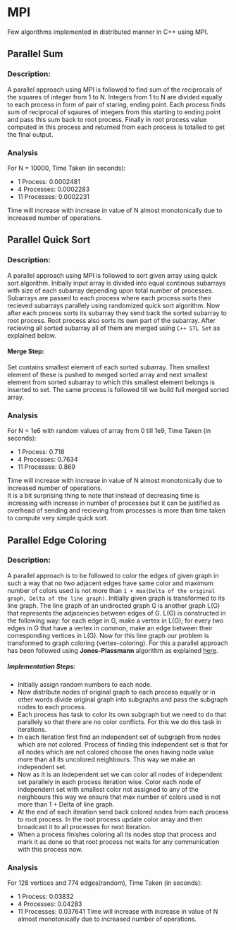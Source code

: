 # MPI

Few algorithms implemented in distributed manner in C++ using MPI.

## Parallel Sum

### Description:

A parallel approach using MPI is followed to find sum of the reciprocals of the squares of integer from 1 to N. Integers from 1 to N are divided equally to each process in form of pair of staring, ending point. Each process finds sum of reciprocal of sqaures of integers from this starting to ending point and pass this sum back to root process. Finally in root process value computed in this process and returned from each process is totalled to get the final output.

### Analysis

For N = 10000, Time Taken (in seconds):

- 1 Process: 0.0002481
- 4 Processes: 0.0002283
- 11 Processes: 0.0002231

Time will increase with increase in value of N almost monotonically due to increased number of operations.

## Parallel Quick Sort

### Description:

A parallel approach using MPI is followed to sort given array using quick sort algorithm. Initially input array is divided into equal continous subarrays with size of each
subarray depending upon total number of processes. Subarrays are passed to each process where each process sorts their recieved subarrays parallely using randomized quick sort
algorithm. Now after each process sorts its subarray they send back the sorted subarray to root process. Root process also sorts its own part of the subarray.
After recieving all sorted subarray all of them are merged using `C++ STL Set` as explained below.

#### Merge Step:

Set contains smallest element of each sorted subarray. Then smallest element of these is pushed to merged sorted array and next smallest element from sorted
subarray to which this smallest element belongs is inserted to set. The same process is followed till we build full merged sorted array.

### Analysis

For N = 1e6 with random values of array from 0 till 1e9, Time Taken (in seconds):

- 1 Process: 0.718
- 4 Processes: 0.7634
- 11 Processes: 0.869

Time will increase with increase in value of N almost monotonically due to increased number of operations.  
It is a bit surprising thing to note that instead of decreasing time is increasing with increase in number of processes but it can be justified as overhead of sending and recieving from processes is more than time taken to compute very simple quick sort.

## Parallel Edge Coloring

### Description:

A parallel approach is to be followed to color the edges of given graph in such a way that no two adjacent edges have same color and maximum number of colors used is not more than `1 + max(Delta of the original graph, Delta of the line graph)`. Initially given graph is transformed to its line graph. The line graph of an undirected graph G is another graph L(G) that represents the adjacencies between edges of G. L(G) is constructed in the following way: for each edge in G, make a vertex in L(G); for every two edges in G that have a vertex in common, make an edge between their corresponding vertices in L(G). Now for this line graph our problem is transformed to graph coloring (vertex-coloring). For this a parallel approach has been followed using **Jones-Plassmann** algorithm as explained [here](https://ireneli.eu/2015/10/26/parallel-graph-coloring-algorithms/).

##### Implementation Steps:

- Initially assign random numbers to each node.
- Now distribute nodes of original graph to each process equally or in other words divide original graph into subgraphs and pass the subgraph nodes to each process.
- Each process has task to color its own subgraph but we need to do that parallely so that there are no color conflicts. For this we do this task in iterations.
- In each iteration first find an independent set of subgraph from nodes which are not colored. Process of finding this independent set is that for all nodes which are not colored choose the ones having node value more than all its uncolored neighbours. This way we make an independent set.
- Now as it is an independent set we can color all nodes of independent set parallely in each process iteration wise. Color each node of independent set with smallest color not assigned to any of the neighbours this way we ensure that max number of colors used is not more than 1 + Delta of line graph.
- At the end of each iteration send back colored nodes from each process to root process. In the root process update color array and then broadcast it to all processes for next iteration.
- When a process finishes coloring all its nodes stop that process and mark it as done so that root process not waits for any communication with this process now.

### Analysis

For 128 vertices and 774 edges(random), Time Taken (in seconds):

- 1 Process: 0.03832
- 4 Processes: 0.04283
- 11 Processes: 0.037641
  Time will increase with increase in value of N almost monotonically due to increased number of operations.
